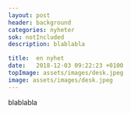 ```yaml
---
layout: post
header: background
categories: nyheter
sok: notIncluded
description: blablabla

title:  en nyhet
date:   2018-12-03 09:22:23 +0100
topImage: assets/images/desk.jpeg
image: assets/images/desk.jpeg
---
```


blablabla
